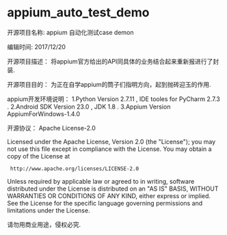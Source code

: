 # appium_auto_test_demo

开源项目名称:
appium 自动化测试case demon

编辑时间:
2017/12/20

开源项目描述：
将appium官方给出的API同具体的业务结合起来重新报进行了封装.

开源项目目的：
为正在自学appium的筒子们指明方向，起到抛砖迎玉的作用.

appium开发环境说明：
    1.Python Version 2.7.11 , IDE tooles for PyCharm 2.7.3 .
    2.Android SDK Version 23.0 , JDK 1.8 .
    3.Appium Version AppiumForWindows-1.4.0

开源协议：
Apache License-2.0

Licensed under the Apache License, Version 2.0 (the "License");
you may not use this file except in compliance with the License.
You may obtain a copy of the License at

     http://www.apache.org/licenses/LICENSE-2.0

Unless required by applicable law or agreed to in writing, software
distributed under the License is distributed on an "AS IS" BASIS,
WITHOUT WARRANTIES OR CONDITIONS OF ANY KIND, either express or implied.
See the License for the specific language governing permissions and
limitations under the License.

请勿用商业用途，侵权必究.
